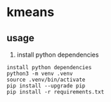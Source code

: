 # kmeans

## usage
1. install python dependencies
```
install python dependencies
python3 -m venv .venv
source .venv/bin/activate
pip install --upgrade pip
pip install -r requirements.txt
```